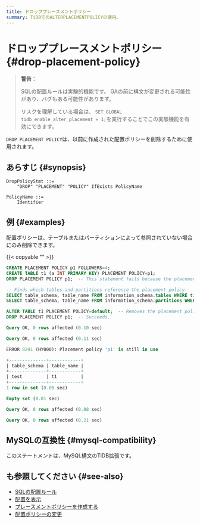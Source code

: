 ```yaml
---
title: ドロッププレースメントポリシー
summary: TiDBでのALTERPLACEMENTPOLICYの使用。
---
```


# ドロッププレースメントポリシー {#drop-placement-policy}

> **警告：**
>
> SQLの配置ルールは実験的機能です。 GAの前に構文が変更される可能性があり、バグもある可能性があります。
>
> リスクを理解している場合は、 `SET GLOBAL tidb_enable_alter_placement = 1;`を実行することでこの実験機能を有効にできます。

`DROP PLACEMENT POLICY`は、以前に作成された配置ポリシーを削除するために使用されます。

## あらすじ {#synopsis}

```ebnf+diagram
DropPolicyStmt ::=
    "DROP" "PLACEMENT" "POLICY" IfExists PolicyName

PolicyName ::=
    Identifier
```

## 例 {#examples}

配置ポリシーは、テーブルまたはパーティションによって参照されていない場合にのみ削除できます。

{{< copyable "" >}}

```sql
CREATE PLACEMENT POLICY p1 FOLLOWERS=4;
CREATE TABLE t1 (a INT PRIMARY KEY) PLACEMENT POLICY=p1;
DROP PLACEMENT POLICY p1;  -- This statement fails because the placement policy p1 is referenced.

-- Finds which tables and partitions reference the placement policy.
SELECT table_schema, table_name FROM information_schema.tables WHERE tidb_placement_policy_name='p1';
SELECT table_schema, table_name FROM information_schema.partitions WHERE tidb_placement_policy_name='p1';

ALTER TABLE t1 PLACEMENT POLICY=default;  -- Removes the placement policy from t1.
DROP PLACEMENT POLICY p1;  -- Succeeds.
```

```sql
Query OK, 0 rows affected (0.10 sec)

Query OK, 0 rows affected (0.11 sec)

ERROR 8241 (HY000): Placement policy 'p1' is still in use

+--------------+------------+
| table_schema | table_name |
+--------------+------------+
| test         | t1         |
+--------------+------------+
1 row in set (0.00 sec)

Empty set (0.01 sec)

Query OK, 0 rows affected (0.08 sec)

Query OK, 0 rows affected (0.21 sec)
```

## MySQLの互換性 {#mysql-compatibility}

このステートメントは、MySQL構文のTiDB拡張です。

## も参照してください {#see-also}

-   [SQLの配置ルール](/placement-rules-in-sql.md)
-   [配置を表示](/sql-statements/sql-statement-show-placement.md)
-   [プレースメントポリシーを作成する](/sql-statements/sql-statement-create-placement-policy.md)
-   [配置ポリシーの変更](/sql-statements/sql-statement-alter-placement-policy.md)
